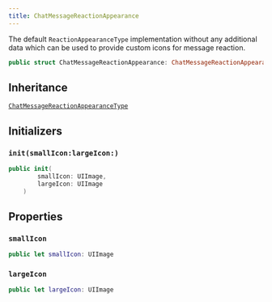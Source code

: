 ```yaml
---
title: ChatMessageReactionAppearance
---
```


The default `ReactionAppearanceType` implementation without any additional data
which can be used to provide custom icons for message reaction.

``` swift
public struct ChatMessageReactionAppearance: ChatMessageReactionAppearanceType 
```

## Inheritance

[`ChatMessageReactionAppearanceType`](chat-message-reaction-appearance-type.md)

## Initializers

### `init(smallIcon:largeIcon:)`

``` swift
public init(
        smallIcon: UIImage,
        largeIcon: UIImage
    ) 
```

## Properties

### `smallIcon`

``` swift
public let smallIcon: UIImage
```

### `largeIcon`

``` swift
public let largeIcon: UIImage
```
